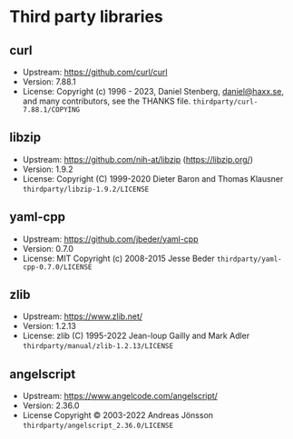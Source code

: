 # Third party libraries

## curl
- Upstream: https://github.com/curl/curl
- Version: 7.88.1
- License: Copyright (c) 1996 - 2023, Daniel Stenberg, daniel@haxx.se, and many contributors, see the THANKS file. `thirdparty/curl-7.88.1/COPYING`

## libzip
- Upstream: https://github.com/nih-at/libzip (https://libzip.org/)
- Version: 1.9.2
- License: Copyright (C) 1999-2020 Dieter Baron and Thomas Klausner `thirdparty/libzip-1.9.2/LICENSE`

## yaml-cpp
- Upstream: https://github.com/jbeder/yaml-cpp
- Version: 0.7.0
- License: MIT Copyright (c) 2008-2015 Jesse Beder `thirdparty/yaml-cpp-0.7.0/LICENSE`

## zlib
- Upstream: https://www.zlib.net/
- Version: 1.2.13
- License: zlib (C) 1995-2022 Jean-loup Gailly and Mark Adler `thirdparty/manual/zlib-1.2.13/LICENSE`

## angelscript
- Upstream: https://www.angelcode.com/angelscript/
- Version: 2.36.0
- License Copyright © 2003-2022 Andreas Jönsson `thirdparty/angelscript_2.36.0/LICENSE`